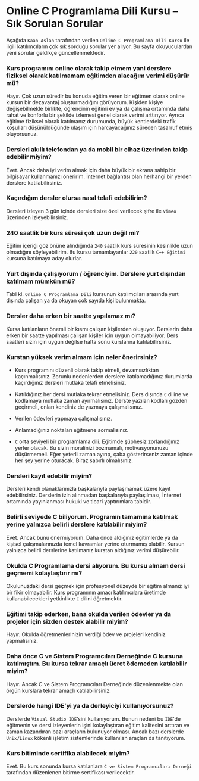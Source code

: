 # Online C Programlama Dili Kursu – Sık Sorulan Sorular

Aşağıda `Kaan Aslan` tarafından verilen `Online C Programlama Dili Kursu` ile ilgili katılımcıların çok sık sorduğu sorular yer alıyor. Bu sayfa okuyuculardan yeni sorular geldikçe güncellenmektedir.

### Kurs programını online olarak takip etmem yani derslere fiziksel olarak katılmamam eğitimden alacağım verimi düşürür mü?
Hayır. Çok uzun süredir bu konuda eğitim veren bir eğitmen olarak online kursun bir dezavantaj oluşturmadığını görüyorum. Kişiden kişiye değişebilmekle birlikte, öğrencinin eğitimi ev ya da çalışma ortamında daha rahat ve konforlu bir şekilde izlemesi genel olarak verimi arttırıyor. Ayrıca eğitime fiziksel olarak katılmanız durumunda, büyük kentlerdeki trafik koşulları düşünüldüğünde ulaşım için harcayacağınız süreden tasarruf etmiş oluyorsunuz.

### Dersleri akıllı telefondan ya da mobil bir cihaz üzerinden takip edebilir miyim?
Evet. Ancak daha iyi verim almak için daha büyük bir ekrana sahip bir bilgisayar kullanmanızı öneririm. İnternet bağlantısı olan herhangi bir yerden derslere katılabilirsiniz.

### Kaçırdığım dersler olursa nasıl telafi edebilirim?
Dersleri izleyen 3 gün içinde dersleri size özel verilecek şifre ile `Vimeo` üzerinden izleyebilirsiniz.

### 240 saatlik bir kurs süresi çok uzun değil mi?
Eğitim içeriği göz önüne alındığında `240` saatlik kurs süresinin kesinlikle uzun olmadığını söyleyebilirim. Bu kursu tamamlayanlar `220` saatlik `C++ Eğitimi` kursuna katılmaya aday olurlar.

### Yurt dışında çalışıyorum / öğrenciyim. Derslere yurt dışından katılmam mümkün mü?
Tabi ki. `Online C Programlama Dili` kursunun katılımcıları arasında yurt dışında çalışan ya da okuyan çok sayıda kişi bulunmakta.

### Dersler daha erken bir saatte yapılamaz mı?
Kursa katılanların önemli bir kısmı çalışan kişilerden oluşuyor. Derslerin daha erken bir saatte yapılması çalışan kişiler için uygun olmayabiliyor. Ders saatleri sizin için uygun değilse hafta sonu kurslarına katılabilirsiniz.

### Kurstan yüksek verim almam için neler önerirsiniz?
+ Kurs programını düzenli olarak takip etmeli, devamsızlıktan kaçınmalısınız. Zorunlu nedenlerden derslere katılamadığınız durumlarda kaçırdığınız dersleri mutlaka telafi etmelisiniz.

+ Katıldığınız her dersi mutlaka tekrar etmelisiniz. Ders dışında `C` diline ve kodlamaya mutlaka zaman ayırmalısınız. Derste yazılan kodları gözden geçirmeli, onları kendiniz de yazmaya çalışmalısınız.

+ Verilen ödevleri yapmaya çalışmalısınız.

+ Anlamadığınız noktaları eğitmene sormalısınız.

+ `C` orta seviyeli bir programlama dili. Eğitimde şüphesiz zorlandığınız yerler olacak. Bu sizin moralinizi bozmamalı, motivasyonunuzu düşürmemeli. Eğer yeterli zaman ayırıp, çaba gösterirseniz zaman içinde her şey yerine oturacak. Biraz sabırlı olmalısınız.

### Dersleri kayıt edebilir miyim?
Dersleri kendi olanaklarınızla başkalarıyla paylaşmamak üzere kayıt edebilirsiniz. Derslerin izin alınmadan başkalarıyla paylaşılması, İnternet ortamında yayınlanması hukuki ve ticari yaptırımlara tabidir.

### Belirli seviyede C biliyorum. Programın tamamına katılmak yerine yalnızca belirli derslere katılabilir miyim?
Evet. Ancak bunu önermiyorum. Daha önce aldığınız eğitimlerde ya da kişisel çalışmalarınızda temel kavramlar yerine oturmamış olabilir. Kursun yalnızca belirli derslerine katılmanız kurstan aldığınız verimi düşürebilir.

### Okulda C Programlama dersi alıyorum. Bu kursu almam dersi geçmemi kolaylaştırır mı?
Okulunuzdaki dersi geçmek için profesyonel düzeyde bir eğitim almanız iyi bir fikir olmayabilir. Kurs programının amacı katılımcılara üretimde kullanabilecekleri yetkinlikte `C` dilini öğretmektir.

### Eğitimi takip ederken, bana okulda verilen ödevler ya da projeler için sizden destek alabilir miyim?
Hayır. Okulda öğretmenlerinizin verdiği ödev ve projeleri kendiniz yapmalısınız.

### Daha önce C ve Sistem Programcıları Derneğinde C kursuna katılmıştım. Bu kursa tekrar amaçlı ücret ödemeden katılabilir miyim?
Hayır. Ancak C ve Sistem Programcıları Derneğinde düzenlenmekte olan örgün kurslara tekrar amaçlı katılabilirsiniz.

### Derslerde hangi IDE’yi ya da derleyiciyi kullanıyorsunuz?
Derslerde `Visual Studio IDE`‘sini kullanıyorum. Bunun nedeni bu `IDE`'de eğitmenin ve dersi izleyenlerin işini kolaylaştıran eğitim kalitesini arttıran ve zaman kazandıran bazı araçların bulunuyor olması. Ancak bazı derslerde `Unix/Linux` kökenli işletim sistemlerinde kullanılan araçları da tanıtıyorum.

### Kurs bitiminde sertifika alabilecek miyim?
Evet. Bu kurs sonunda kursa katılanlara `C ve Sistem Programcıları Derneği` tarafından düzenlenen bitirme sertifikası verilecektir.
